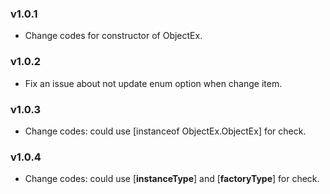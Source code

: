 ### v1.0.1

- Change codes for constructor of ObjectEx.

### v1.0.2

- Fix an issue about not update enum option when change item.

### v1.0.3

- Change codes: could use [instanceof ObjectEx.ObjectEx] for check.

### v1.0.4

- Change codes: could use [__instanceType__] and [__factoryType__] for check.

<br />
<br />
<br />
